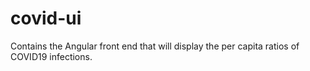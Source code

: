 # covid-ui
Contains the Angular front end that will display the per capita ratios of COVID19 infections.
